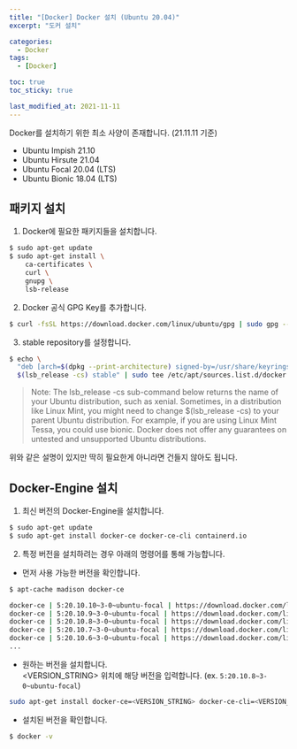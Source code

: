 ```yaml
---
title: "[Docker] Docker 설치 (Ubuntu 20.04)"
excerpt: "도커 설치"

categories:
  - Docker
tags:
  - [Docker]

toc: true
toc_sticky: true

last_modified_at: 2021-11-11
---
```


Docker를 설치하기 위한 최소 사양이 존재합니다. (21.11.11 기준)

* Ubuntu Impish 21.10
* Ubuntu Hirsute 21.04
* Ubuntu Focal 20.04 (LTS)
* Ubuntu Bionic 18.04 (LTS)

## 패키지 설치

1. Docker에 필요한 패키지들을 설치합니다.

```bash
$ sudo apt-get update
$ sudo apt-get install \
    ca-certificates \
    curl \
    gnupg \
    lsb-release
```

2. Docker 공식 GPG Key를 추가합니다.

```bash
$ curl -fsSL https://download.docker.com/linux/ubuntu/gpg | sudo gpg --dearmor -o /usr/share/keyrings/docker-archive-keyring.gpg
```

3. stable repository를 설정합니다.

```bash
$ echo \
  "deb [arch=$(dpkg --print-architecture) signed-by=/usr/share/keyrings/docker-archive-keyring.gpg] https://download.docker.com/linux/ubuntu \
  $(lsb_release -cs) stable" | sudo tee /etc/apt/sources.list.d/docker.list > /dev/null
```

> Note: The lsb_release -cs sub-command below returns the name of your Ubuntu distribution, such as xenial. Sometimes, in a distribution like Linux Mint, you might need to change $(lsb_release -cs) to your parent Ubuntu distribution. For example, if you are using Linux Mint Tessa, you could use bionic. Docker does not offer any guarantees on untested and unsupported Ubuntu distributions.

위와 같은 설명이 있지만 딱히 필요한게 아니라면 건들지 않아도 됩니다.

## Docker-Engine 설치

1. 최신 버전의 Docker-Engine을 설치합니다.

```bash
$ sudo apt-get update
$ sudo apt-get install docker-ce docker-ce-cli containerd.io
```

2. 특정 버전을 설치하려는 경우 아래의 명령어를 통해 가능합니다.

  * 먼저 사용 가능한 버전을 확인합니다. 
  ```bash
  $ apt-cache madison docker-ce

  docker-ce | 5:20.10.10~3-0~ubuntu-focal | https://download.docker.com/linux/ubuntu focal/stable amd64 Packages
  docker-ce | 5:20.10.9~3-0~ubuntu-focal | https://download.docker.com/linux/ubuntu focal/stable amd64 Packages
  docker-ce | 5:20.10.8~3-0~ubuntu-focal | https://download.docker.com/linux/ubuntu focal/stable amd64 Packages
  docker-ce | 5:20.10.7~3-0~ubuntu-focal | https://download.docker.com/linux/ubuntu focal/stable amd64 Packages
  docker-ce | 5:20.10.6~3-0~ubuntu-focal | https://download.docker.com/linux/ubuntu focal/stable amd64 Packages
  ...
  ```

  * 원하는 버전을 설치합니다.   
  <VERSION_STRING> 위치에 해당 버전을 입력합니다. (ex. `5:20.10.8~3-0~ubuntu-focal`)

  ```bash
  sudo apt-get install docker-ce=<VERSION_STRING> docker-ce-cli=<VERSION_STRING> containerd.io
  ```

  * 설치된 버전을 확인합니다.
  ```bash
  $ docker -v
  ```